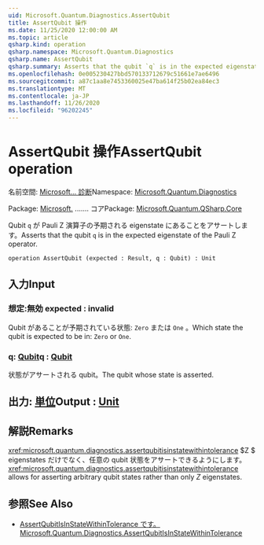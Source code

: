 ```yaml
---
uid: Microsoft.Quantum.Diagnostics.AssertQubit
title: AssertQubit 操作
ms.date: 11/25/2020 12:00:00 AM
ms.topic: article
qsharp.kind: operation
qsharp.namespace: Microsoft.Quantum.Diagnostics
qsharp.name: AssertQubit
qsharp.summary: Asserts that the qubit `q` is in the expected eigenstate of the Pauli Z operator.
ms.openlocfilehash: 0e005230427bbd570133712679c51661e7ae6496
ms.sourcegitcommit: a87c1aa8e7453360025e47ba614f25b02ea84ec3
ms.translationtype: MT
ms.contentlocale: ja-JP
ms.lasthandoff: 11/26/2020
ms.locfileid: "96202245"
---
```

# <a name="assertqubit-operation"></a><span data-ttu-id="49dbb-102">AssertQubit 操作</span><span class="sxs-lookup"><span data-stu-id="49dbb-102">AssertQubit operation</span></span>

<span data-ttu-id="49dbb-103">名前空間: [Microsoft... 診断](xref:Microsoft.Quantum.Diagnostics)</span><span class="sxs-lookup"><span data-stu-id="49dbb-103">Namespace: [Microsoft.Quantum.Diagnostics](xref:Microsoft.Quantum.Diagnostics)</span></span>

<span data-ttu-id="49dbb-104">Package: [Microsoft.](https://nuget.org/packages/Microsoft.Quantum.QSharp.Core) ....... コア</span><span class="sxs-lookup"><span data-stu-id="49dbb-104">Package: [Microsoft.Quantum.QSharp.Core](https://nuget.org/packages/Microsoft.Quantum.QSharp.Core)</span></span>


<span data-ttu-id="49dbb-105">Qubit `q` が Pauli Z 演算子の予期される eigenstate にあることをアサートします。</span><span class="sxs-lookup"><span data-stu-id="49dbb-105">Asserts that the qubit `q` is in the expected eigenstate of the Pauli Z operator.</span></span>

```qsharp
operation AssertQubit (expected : Result, q : Qubit) : Unit
```


## <a name="input"></a><span data-ttu-id="49dbb-106">入力</span><span class="sxs-lookup"><span data-stu-id="49dbb-106">Input</span></span>

### <a name="expected--__invalidresult__"></a><span data-ttu-id="49dbb-107">想定:__無効 <Result>__</span><span class="sxs-lookup"><span data-stu-id="49dbb-107">expected : __invalid<Result>__</span></span>

<span data-ttu-id="49dbb-108">Qubit があることが予期されている状態: `Zero` または `One` 。</span><span class="sxs-lookup"><span data-stu-id="49dbb-108">Which state the qubit is expected to be in: `Zero` or `One`.</span></span>


### <a name="q--qubit"></a><span data-ttu-id="49dbb-109">q: [Qubit](xref:microsoft.quantum.lang-ref.qubit)</span><span class="sxs-lookup"><span data-stu-id="49dbb-109">q : [Qubit](xref:microsoft.quantum.lang-ref.qubit)</span></span>

<span data-ttu-id="49dbb-110">状態がアサートされる qubit。</span><span class="sxs-lookup"><span data-stu-id="49dbb-110">The qubit whose state is asserted.</span></span>



## <a name="output--unit"></a><span data-ttu-id="49dbb-111">出力: [単位](xref:microsoft.quantum.lang-ref.unit)</span><span class="sxs-lookup"><span data-stu-id="49dbb-111">Output : [Unit](xref:microsoft.quantum.lang-ref.unit)</span></span>



## <a name="remarks"></a><span data-ttu-id="49dbb-112">解説</span><span class="sxs-lookup"><span data-stu-id="49dbb-112">Remarks</span></span>

<span data-ttu-id="49dbb-113"><xref:microsoft.quantum.diagnostics.assertqubitisinstatewithintolerance> $Z $ eigenstates だけでなく、任意の qubit 状態をアサートできるようにします。</span><span class="sxs-lookup"><span data-stu-id="49dbb-113"><xref:microsoft.quantum.diagnostics.assertqubitisinstatewithintolerance> allows for asserting arbitrary qubit states rather than only $Z$ eigenstates.</span></span>

## <a name="see-also"></a><span data-ttu-id="49dbb-114">参照</span><span class="sxs-lookup"><span data-stu-id="49dbb-114">See Also</span></span>

- [<span data-ttu-id="49dbb-115">AssertQubitIsInStateWithinTolerance です。</span><span class="sxs-lookup"><span data-stu-id="49dbb-115">Microsoft.Quantum.Diagnostics.AssertQubitIsInStateWithinTolerance</span></span>](xref:Microsoft.Quantum.Diagnostics.AssertQubitIsInStateWithinTolerance)